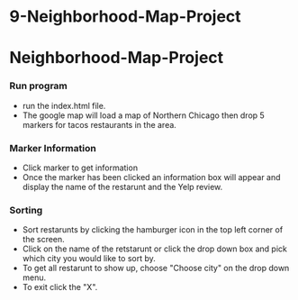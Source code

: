 # 9-Neighborhood-Map-Project
 # Neighborhood-Map-Project
 
 ### Run program
 * run the index.html file.
 * The google map will load a map of Northern Chicago then drop 5 markers for tacos restaurants in the area.
 
### Marker Information 
 * Click marker to get information
 *  Once the marker has been clicked an information box will appear and display the name of the restarunt and the Yelp review.

 ### Sorting
 * Sort restarunts by clicking the hamburger icon in the top left corner of the screen.
 * Click on the name of the retstarunt or click the drop down box and pick which city you would like to sort by.
 * To get all restarunt to show up, choose "Choose city" on the drop down menu.
 * To exit click the "X".